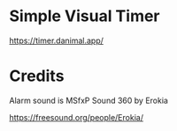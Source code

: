 # Simple Visual Timer

https://timer.danimal.app/

# Credits
Alarm sound is MSfxP Sound 360 by Erokia

https://freesound.org/people/Erokia/

